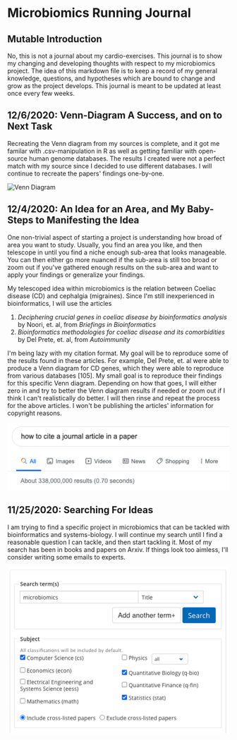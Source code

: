 # Microbiomics Running Journal

## Mutable Introduction
No, this is not a journal about my cardio-exercises. This journal is to show my changing and developing thoughts with respect to my microbiomics project. The idea of this markdown file is to keep a record of my general knowledge, questions, and hypotheses which are bound to change and grow as the project develops. This journal is meant to be updated at least once every few weeks.

## 12/6/2020: Venn-Diagram A Success, and on to Next Task
Recreating the Venn diagram from my sources is complete, and it got me familar with .csv-manipulation in R as well as getting familiar with open-source human genome databases. The results I created were not a perfect match with my source since I decided to use different databases. I will continue to recreate the papers' findings one-by-one.

![Venn Diagram](https://github.com/gltrost/Microbiomics/Images/venn_diagram.png)

## 12/4/2020: An Idea for an Area, and My Baby-Steps to Manifesting the Idea
One non-trivial aspect of starting a project is understanding how broad of area you want to study. Usually, you find an area you like, and then telescope in until you find a niche enough sub-area that looks manageable. You can then either go more nuanced  if the sub-area is still too broad or zoom out if you've gathered enough results on the sub-area and want to apply your findings or generalize your findings.

My telescoped idea within microbiomics is the relation between Coeliac disease (CD) and cephalgia (migraines). Since I'm still inexperienced in bioinformatics, I will use the articles

1. *Deciphering crucial genes in coeliac disease by bioinformatics analysis* by Noori, et. al, from *Briefings in Bioinformatics*
2. *Bioinformatics methodologies for coeliac disease and its comorbidities* by Del Prete, et. al, from *Autoimmunity*

I'm being lazy with my citation format. My goal will be to reproduce some of the results found in these articles. For example, Del Prete, et. al were able to produce a Venn diagram for CD genes, which they were able to reproduce from various databases [105]. My small goal is to reproduce their findings for this specific Venn diagram. Depending on how that goes, I will either zero in and try to better the Venn diagram results if needed or zoom out if I think I can't realistically do better. I will then rinse and repeat the process for the above articles. I won't be publishing the articles' information for copyright reasons.

![How Do I Cite a Journal?](https://github.com/gltrost/Microbiomics/blob/main/Images/JournalCiting.png)

## 11/25/2020: Searching For Ideas
I am trying to find a specific project in microbiomics that can be tackled with bioinformatics and systems-biology. I will continue my search until I find a reasonable question I can tackle, and then start tackling it. Most of my search has been in books and papers on Arxiv. If things look too aimless, I'll consider writing some emails to experts.  

![Arxiv](https://github.com/gltrost/Microbiomics/blob/main/Images/Arxiv.png)
